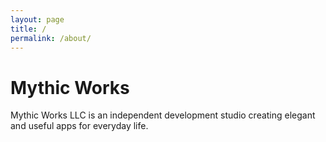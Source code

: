```yaml
---
layout: page
title: /
permalink: /about/
---
```


# Mythic Works
Mythic Works LLC is an independent development studio creating elegant and useful apps for everyday life.
